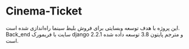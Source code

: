 ﻿# Cinema-Ticket
این پروژه با هدف توسعه وبسایتی برای فروش بلیط سینما راه‌اندازی شده است.
Back_end سایت با فریمورک django 2.2.1  و مترجم پایتون 3.8 توسعه داده شده است.

